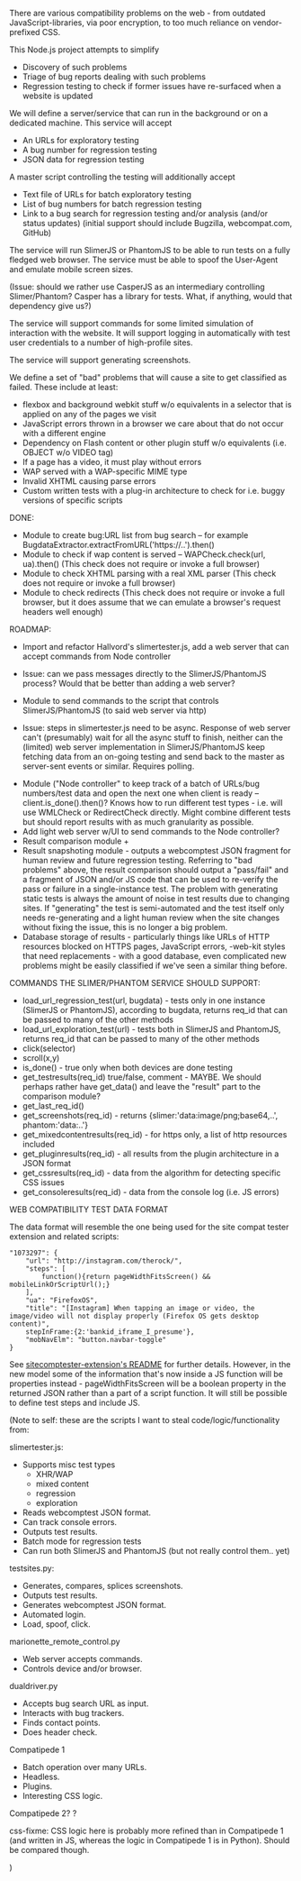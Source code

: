 
There are various compatibility problems on the web - from outdated JavaScript-libraries, via poor encryption, to too much reliance on vendor-prefixed CSS.

This Node.js project attempts to simplify 
* Discovery of such problems
* Triage of bug reports dealing with such problems
* Regression testing to check if former issues have re-surfaced when a website is updated

We will define a server/service that can run in the background or on a dedicated machine. This service will accept
* An URLs for exploratory testing
* A bug number for regression testing
* JSON data for regression testing

A master script controlling the testing will additionally accept
* Text file of URLs for batch exploratory testing
* List of bug numbers for batch regression testing
* Link to a bug search for regression testing and/or analysis (and/or status updates) (initial support should include Bugzilla, webcompat.com, GitHub)

The service will run SlimerJS or PhantomJS to be able to run tests on a fully fledged web browser. The service must be able to spoof the User-Agent and emulate mobile screen sizes.

(Issue: should we rather use CasperJS as an intermediary controlling Slimer/Phantom? Casper has a library for tests. What, if anything, would that dependency give us?)

The service will support commands for some limited simulation of interaction with the website. It will support logging in automatically with test user credentials to a number of high-profile sites.

The service will support generating screenshots.

We define a set of "bad" problems that will cause a site to get classified as failed. These include at least:

* flexbox and background webkit stuff w/o equivalents in a selector that is applied on any of the pages we visit
* JavaScript errors thrown in a browser we care about that do not occur with a different engine
* Dependency on Flash content or other plugin stuff w/o equivalents (i.e. OBJECT w/o VIDEO tag)
* If a page has a video, it must play without errors
* WAP served with a WAP-specific MIME type
* Invalid XHTML causing parse errors
* Custom written tests with a plug-in architecture to check for i.e. buggy versions of specific scripts

DONE:
* Module to create bug:URL list from bug search – for example BugdataExtractor.extractFromURL('https://..').then()
* Module to check if wap content is served – WAPCheck.check(url, ua).then() (This check does not require or invoke a full browser)
* Module to check XHTML parsing with a real XML parser (This check does not require or invoke a full browser)
* Module to check redirects (This check does not require or invoke a full browser, but it does assume that we can emulate a browser's request headers well enough)

ROADMAP:
* Import and refactor Hallvord's slimertester.js, add a web server that can accept commands from Node controller
 - Issue: can we pass messages directly to the SlimerJS/PhantomJS process? Would that be better than adding a web server?
* Module to send commands to the script that controls SlimerJS/PhantomJS (to said web server via http)
 - Issue: steps in slimertester.js need to be async. Response of web server can't (presumably) wait for all the async stuff to finish, neither can the (limited) web server implementation in SlimerJS/PhantomJS keep fetching data from an on-going testing and send back to the master as server-sent events or similar. Requires polling.
* Module ("Node controller" to keep track of a batch of URLs/bug numbers/test data and open the next one when client is ready – client.is_done().then()? Knows how to run different test types - i.e. will use WMLCheck or RedirectCheck directly. Might combine different tests but should report results with as much granularity as possible.
* Add light web server w/UI to send commands to the Node controller?
* Result comparison module + 
* Result snapshoting module - outputs a webcomptest JSON fragment for human review and future regression testing. Referring to "bad problems" above, the result comparison should output a "pass/fail" and a fragment of JSON and/or JS code that can be used to re-verify the pass or failure in a single-instance test. The problem with generating static tests is always the amount of noise in test results due to changing sites. If "generating" the test is semi-automated and the test itself only needs re-generating and a light human review when the site changes without fixing the issue, this is no longer a big problem.
* Database storage of results - particularly things like URLs of HTTP resources blocked on HTTPS pages, JavaScript errors, -web-kit styles that need replacements - with a good database, even complicated new problems might be easily classified if we've seen a similar thing before.


COMMANDS THE SLIMER/PHANTOM SERVICE SHOULD SUPPORT:
* load_url_regression_test(url, bugdata) - tests only in one instance (SlimerJS or PhantomJS), according to bugdata, returns req_id that can be passed to many of the other methods
* load_url_exploration_test(url)  - tests both in SlimerJS and PhantomJS, returns req_id that can be passed to many of the other methods
* click(selector)
* scroll(x,y)
* is_done() - true only when both devices are done testing
* get_testresults(req_id)   true/false, comment - MAYBE. We should perhaps rather have get_data() and leave the "result" part to the comparison module?
* get_last_req_id()
* get_screenshots(req_id)  - returns {slimer:'data:image/png;base64,..', phantom:'data:..'}
* get_mixedcontentresults(req_id) - for https only, a list of http resources included
* get_pluginresults(req_id) - all results from the plugin architecture in a JSON format
* get_cssresults(req_id) - data from the algorithm for detecting specific CSS issues
* get_consoleresults(req_id) - data from the console log (i.e. JS errors) 

WEB COMPATIBILITY TEST DATA FORMAT

The data format will resemble the one being used for the site compat tester extension and related scripts:

    "1073297": {
        "url": "http://instagram.com/therock/",
        "steps": [
            function(){return pageWidthFitsScreen() && mobileLinkOrScriptUrl();}
        ],
        "ua": "FirefoxOS",
        "title": "[Instagram] When tapping an image or video, the image/video will not display properly (Firefox OS gets desktop content)",
        stepInFrame:{2:'bankid_iframe_I_presume'},
        "mobNavElm": "button.navbar-toggle"
    }

See [sitecomptester-extension's README](https://github.com/hallvors/sitecomptester-extension/blob/master/README.md) for further details. However, in the new model some of the information that's now inside a JS function will be properties instead - pageWidthFitsScreen will be a boolean property in the returned JSON rather than a part of a script function. It will still be possible to define test steps and include JS.

(Note to self: these are the scripts I want to steal code/logic/functionality from:

slimertester.js: 

* Supports misc test types 
    * XHR/WAP
    * mixed content
    * regression
    * exploration
* Reads webcomptest JSON format.
* Can track console errors.
* Outputs test results.
* Batch mode for regression tests
* Can run both SlimerJS and PhantomJS (but not really control them.. yet)

testsites.py:
* Generates, compares, splices screenshots.
* Outputs test results.
* Generates webcomptest JSON format.
* Automated login.
* Load, spoof, click.

marionette_remote_control.py
* Web server accepts commands.
* Controls device and/or browser.

dualdriver.py
* Accepts bug search URL as input.
* Interacts with bug trackers.
* Finds contact points.
* Does header check.

Compatipede 1
* Batch operation over many URLs.
* Headless.
* Plugins.
* Interesting CSS logic.

Compatipede 2?
?

css-fixme:
CSS logic here is probably more refined than in Compatipede 1 (and written in JS, whereas the logic in Compatipede 1 is in Python). Should be compared though.

)

